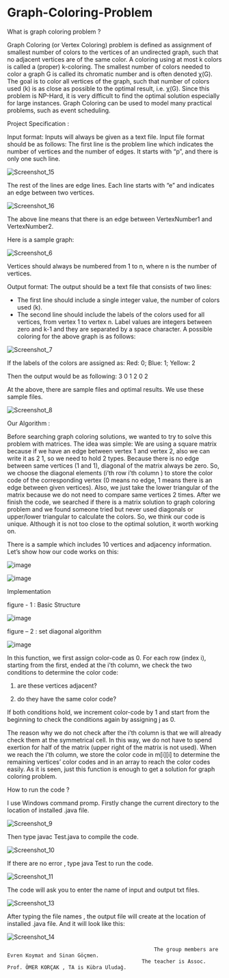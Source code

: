 # Graph-Coloring-Problem
What is graph coloring problem ?

Graph Coloring (or Vertex Coloring) problem is defined as assignment of smallest number
of colors to the vertices of an undirected graph, such that no adjacent vertices are of the same
color. A coloring using at most k colors is called a (proper) k-coloring. The smallest number
of colors needed to color a graph G is called its chromatic number and is often denoted χ(G).
The goal is to color all vertices of the graph, such that number of colors used (k) is as close as
possible to the optimal result, i.e. χ(G). Since this problem is NP-Hard, it is very difficult to
find the optimal solution especially for large instances.
Graph Coloring can be used to model many practical problems, such as event scheduling.

Project Specification : 

Input format: Inputs will always be given as a text file. Input file format should be as
follows:
The first line is the problem line which indicates the number of vertices and the number of
edges. It starts with “p”, and there is only one such line.

![Screenshot_15](https://user-images.githubusercontent.com/105942580/197590780-81cb1eb0-3cc0-4a78-b93e-b0500f034028.png)


The rest of the lines are edge lines. Each line starts with “e” and indicates an edge between
two vertices.

![Screenshot_16](https://user-images.githubusercontent.com/105942580/197590804-f237ebec-5a60-4020-93b1-f736a0566b62.png)


The above line means that there is an edge between VertexNumber1 and VertexNumber2.

Here is a sample graph:
  


![Screenshot_6](https://user-images.githubusercontent.com/105942580/197558210-e10b1a80-3fb5-4a69-82a5-7b4ff6879dd7.png)
  


Vertices should always be numbered from 1 to n, where n is the number of vertices.

  
Output format: The output should be a text file that consists of two lines:
  - The first line should include a single integer value, the number of colors used (k).
  - The second line should include the labels of the colors used for all vertices, from
  vertex 1 to vertex n. Label values are integers between zero and k-1 and they are
  separated by a space character.
A possible coloring for the above graph is as follows:

  
![Screenshot_7](https://user-images.githubusercontent.com/105942580/197559267-f39c939b-6b18-41ad-848f-b695480f18eb.png)

  
If the labels of the colors are assigned as: Red: 0; Blue: 1; Yellow: 2
  
Then the output would be as following:
3
0 1 2 0 2

At the above, there are sample files and optimal results. We use these sample files.
  
![Screenshot_8](https://user-images.githubusercontent.com/105942580/197559907-ba2bf3e7-e022-46bf-bcab-0f4a4ebf1031.png)

  
Our Algorithm :
  
Before searching graph coloring solutions, we wanted to try to solve this problem with
matrices. The idea was simple: We are using a square matrix because if we have an edge
between vertex 1 and vertex 2, also we can write it as 2 1, so we need to hold 2 types. Because
there is no edge between same vertices (1 and 1), diagonal of the matrix always be zero. So, we
choose the diagonal elements (i’th row i’th column ) to store the color code of the corresponding
vertex (0 means no edge, 1 means there is an edge between given vertices). Also, we just take
the lower triangular of the matrix because we do not need to compare same vertices 2 times.
After we finish the code, we searched if there is a matrix solution to graph coloring problem
and we found someone tried but never used diagonals or upper/lower triangular to calculate the
colors. So, we think our code is unique. Although it is not too close to the optimal solution, it 
worth working on.
  
There is a sample which includes 10 vertices and adjacency information. Let’s show how our code works on this:
  
![image](https://user-images.githubusercontent.com/105942580/197561856-5c51fe25-395d-4c96-a524-482c319da77e.png)

  
![image](https://user-images.githubusercontent.com/105942580/197561861-2b786959-e618-45a9-b0fe-e789f2dcd9d6.png)
  

Implementation
  
figure - 1 : Basic Structure
  
![image](https://user-images.githubusercontent.com/105942580/197561927-2c4263b8-def0-48f5-8c8c-2610f893e94c.png)
  
  
figure – 2 : set diagonal algorithm
  
![image](https://user-images.githubusercontent.com/105942580/197561975-a201af52-542b-47b1-9e86-74a05e68ad37.png)
  

  
In this function, we first assign color-code as 0. For each row (index i), starting from 
the first, ended at the i’th column, we check the two conditions to determine the color code: 
  
  1) are these vertices adjacent? 
  
  2) do they have the same color code?
  
If both conditions hold, we increment color-code by 1 and start from the beginning to check the conditions again by assigning j as 0.
  
The reason why we do not check after the i’th column is that we will already check 
them at the symmetrical cell. In this way, we do not have to spend exertion for half of the 
matrix (upper right of the matrix is not used).
When we reach the i’th column, we store the color code in m[i][i] to determine the 
remaining vertices’ color codes and in an array to reach the color codes easily.
As it is seen, just this function is enough to get a solution for graph coloring problem.
  
How to run the code ?
  
I use Windows command promp. Firstly change the current directory to the location of installed .java file.
  
  
![Screenshot_9](https://user-images.githubusercontent.com/105942580/197566116-436690ed-d49b-4a63-8fe1-eedd07d46f42.png)
  
  
Then type javac Test.java to compile the code.
  
  
![Screenshot_10](https://user-images.githubusercontent.com/105942580/197566298-563b0519-294c-4b16-8ea8-064ca1283e31.png)
  

If there are no error , type java Test to run the code.
  
  
![Screenshot_11](https://user-images.githubusercontent.com/105942580/197566460-e7d928fc-624e-480c-9c53-72f64ddf64d5.png)

  
The code will ask you to enter the name of input and output txt files.
  
  
![Screenshot_13](https://user-images.githubusercontent.com/105942580/197566708-c7d6effc-e35c-46a1-9495-fcf1a4c8ac5d.png)
  

After typing the file names , the output file will create at the location of installed .java file. And it will look like this:
  
  
![Screenshot_14](https://user-images.githubusercontent.com/105942580/197566936-9604457f-f058-4108-a872-4fe81378d763.png)

 
  
  
                                                    The group members are Evren Koymat and Sinan Göçmen.
                                                The teacher is Assoc. Prof. ÖMER KORÇAK , TA is Kübra Uludağ.
